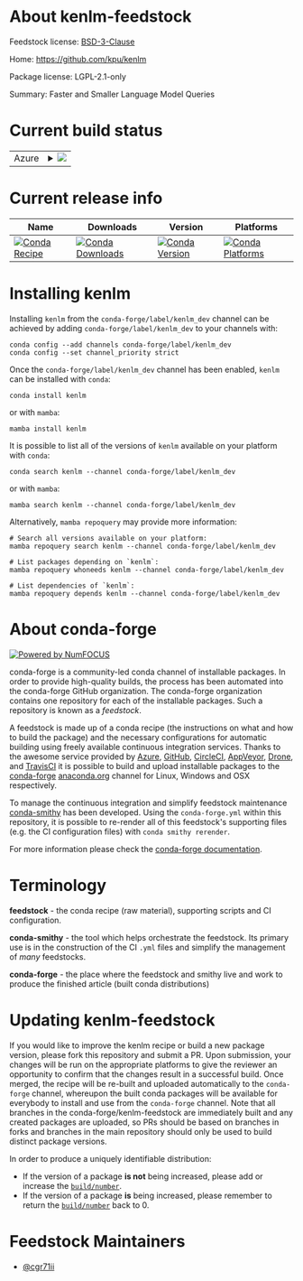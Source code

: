 About kenlm-feedstock
=====================

Feedstock license: [BSD-3-Clause](https://github.com/conda-forge/kenlm-feedstock/blob/main/LICENSE.txt)

Home: https://github.com/kpu/kenlm

Package license: LGPL-2.1-only

Summary: Faster and Smaller Language Model Queries

Current build status
====================


<table>
    
  <tr>
    <td>Azure</td>
    <td>
      <details>
        <summary>
          <a href="https://dev.azure.com/conda-forge/feedstock-builds/_build/latest?definitionId=16068&branchName=main">
            <img src="https://dev.azure.com/conda-forge/feedstock-builds/_apis/build/status/kenlm-feedstock?branchName=main">
          </a>
        </summary>
        <table>
          <thead><tr><th>Variant</th><th>Status</th></tr></thead>
          <tbody><tr>
              <td>linux_64_python3.10.____cpython</td>
              <td>
                <a href="https://dev.azure.com/conda-forge/feedstock-builds/_build/latest?definitionId=16068&branchName=main">
                  <img src="https://dev.azure.com/conda-forge/feedstock-builds/_apis/build/status/kenlm-feedstock?branchName=main&jobName=linux&configuration=linux%20linux_64_python3.10.____cpython" alt="variant">
                </a>
              </td>
            </tr><tr>
              <td>linux_64_python3.11.____cpython</td>
              <td>
                <a href="https://dev.azure.com/conda-forge/feedstock-builds/_build/latest?definitionId=16068&branchName=main">
                  <img src="https://dev.azure.com/conda-forge/feedstock-builds/_apis/build/status/kenlm-feedstock?branchName=main&jobName=linux&configuration=linux%20linux_64_python3.11.____cpython" alt="variant">
                </a>
              </td>
            </tr><tr>
              <td>linux_64_python3.12.____cpython</td>
              <td>
                <a href="https://dev.azure.com/conda-forge/feedstock-builds/_build/latest?definitionId=16068&branchName=main">
                  <img src="https://dev.azure.com/conda-forge/feedstock-builds/_apis/build/status/kenlm-feedstock?branchName=main&jobName=linux&configuration=linux%20linux_64_python3.12.____cpython" alt="variant">
                </a>
              </td>
            </tr><tr>
              <td>linux_64_python3.13.____cp313</td>
              <td>
                <a href="https://dev.azure.com/conda-forge/feedstock-builds/_build/latest?definitionId=16068&branchName=main">
                  <img src="https://dev.azure.com/conda-forge/feedstock-builds/_apis/build/status/kenlm-feedstock?branchName=main&jobName=linux&configuration=linux%20linux_64_python3.13.____cp313" alt="variant">
                </a>
              </td>
            </tr><tr>
              <td>linux_64_python3.9.____cpython</td>
              <td>
                <a href="https://dev.azure.com/conda-forge/feedstock-builds/_build/latest?definitionId=16068&branchName=main">
                  <img src="https://dev.azure.com/conda-forge/feedstock-builds/_apis/build/status/kenlm-feedstock?branchName=main&jobName=linux&configuration=linux%20linux_64_python3.9.____cpython" alt="variant">
                </a>
              </td>
            </tr>
          </tbody>
        </table>
      </details>
    </td>
  </tr>
</table>

Current release info
====================

| Name | Downloads | Version | Platforms |
| --- | --- | --- | --- |
| [![Conda Recipe](https://img.shields.io/badge/recipe-kenlm-green.svg)](https://anaconda.org/conda-forge/kenlm) | [![Conda Downloads](https://img.shields.io/conda/dn/conda-forge/kenlm.svg)](https://anaconda.org/conda-forge/kenlm) | [![Conda Version](https://img.shields.io/conda/vn/conda-forge/kenlm.svg)](https://anaconda.org/conda-forge/kenlm) | [![Conda Platforms](https://img.shields.io/conda/pn/conda-forge/kenlm.svg)](https://anaconda.org/conda-forge/kenlm) |

Installing kenlm
================

Installing `kenlm` from the `conda-forge/label/kenlm_dev` channel can be achieved by adding `conda-forge/label/kenlm_dev` to your channels with:

```
conda config --add channels conda-forge/label/kenlm_dev
conda config --set channel_priority strict
```

Once the `conda-forge/label/kenlm_dev` channel has been enabled, `kenlm` can be installed with `conda`:

```
conda install kenlm
```

or with `mamba`:

```
mamba install kenlm
```

It is possible to list all of the versions of `kenlm` available on your platform with `conda`:

```
conda search kenlm --channel conda-forge/label/kenlm_dev
```

or with `mamba`:

```
mamba search kenlm --channel conda-forge/label/kenlm_dev
```

Alternatively, `mamba repoquery` may provide more information:

```
# Search all versions available on your platform:
mamba repoquery search kenlm --channel conda-forge/label/kenlm_dev

# List packages depending on `kenlm`:
mamba repoquery whoneeds kenlm --channel conda-forge/label/kenlm_dev

# List dependencies of `kenlm`:
mamba repoquery depends kenlm --channel conda-forge/label/kenlm_dev
```


About conda-forge
=================

[![Powered by
NumFOCUS](https://img.shields.io/badge/powered%20by-NumFOCUS-orange.svg?style=flat&colorA=E1523D&colorB=007D8A)](https://numfocus.org)

conda-forge is a community-led conda channel of installable packages.
In order to provide high-quality builds, the process has been automated into the
conda-forge GitHub organization. The conda-forge organization contains one repository
for each of the installable packages. Such a repository is known as a *feedstock*.

A feedstock is made up of a conda recipe (the instructions on what and how to build
the package) and the necessary configurations for automatic building using freely
available continuous integration services. Thanks to the awesome service provided by
[Azure](https://azure.microsoft.com/en-us/services/devops/), [GitHub](https://github.com/),
[CircleCI](https://circleci.com/), [AppVeyor](https://www.appveyor.com/),
[Drone](https://cloud.drone.io/welcome), and [TravisCI](https://travis-ci.com/)
it is possible to build and upload installable packages to the
[conda-forge](https://anaconda.org/conda-forge) [anaconda.org](https://anaconda.org/)
channel for Linux, Windows and OSX respectively.

To manage the continuous integration and simplify feedstock maintenance
[conda-smithy](https://github.com/conda-forge/conda-smithy) has been developed.
Using the ``conda-forge.yml`` within this repository, it is possible to re-render all of
this feedstock's supporting files (e.g. the CI configuration files) with ``conda smithy rerender``.

For more information please check the [conda-forge documentation](https://conda-forge.org/docs/).

Terminology
===========

**feedstock** - the conda recipe (raw material), supporting scripts and CI configuration.

**conda-smithy** - the tool which helps orchestrate the feedstock.
                   Its primary use is in the construction of the CI ``.yml`` files
                   and simplify the management of *many* feedstocks.

**conda-forge** - the place where the feedstock and smithy live and work to
                  produce the finished article (built conda distributions)


Updating kenlm-feedstock
========================

If you would like to improve the kenlm recipe or build a new
package version, please fork this repository and submit a PR. Upon submission,
your changes will be run on the appropriate platforms to give the reviewer an
opportunity to confirm that the changes result in a successful build. Once
merged, the recipe will be re-built and uploaded automatically to the
`conda-forge` channel, whereupon the built conda packages will be available for
everybody to install and use from the `conda-forge` channel.
Note that all branches in the conda-forge/kenlm-feedstock are
immediately built and any created packages are uploaded, so PRs should be based
on branches in forks and branches in the main repository should only be used to
build distinct package versions.

In order to produce a uniquely identifiable distribution:
 * If the version of a package **is not** being increased, please add or increase
   the [``build/number``](https://docs.conda.io/projects/conda-build/en/latest/resources/define-metadata.html#build-number-and-string).
 * If the version of a package **is** being increased, please remember to return
   the [``build/number``](https://docs.conda.io/projects/conda-build/en/latest/resources/define-metadata.html#build-number-and-string)
   back to 0.

Feedstock Maintainers
=====================

* [@cgr71ii](https://github.com/cgr71ii/)

